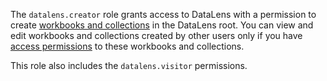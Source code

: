 The `datalens.creator` role grants access to DataLens with a permission to create [workbooks and collections](../../datalens/workbooks-collections/index.md) in the DataLens root. You can view and edit workbooks and collections created by other users only if you have [access permissions](#workbooks-collections-roles) to these workbooks and collections.

This role also includes the `datalens.visitor` permissions.
